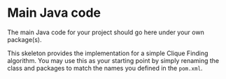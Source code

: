 # Main Java code

The main Java code for your project should go here under your own package(s).

This skeleton provides the implementation for a simple Clique Finding algorithm.
You may use this as your starting point by simply renaming the class and packages
to match the names you defined in the `pom.xml`.
